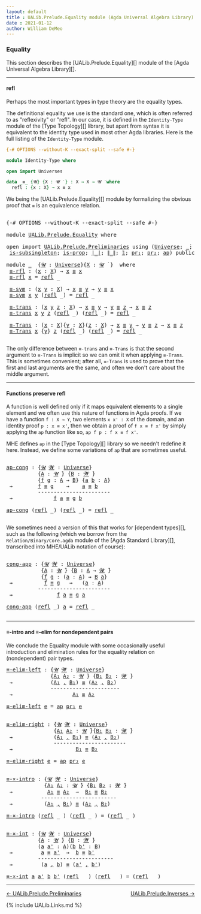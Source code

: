```yaml
---
layout: default
title : UALib.Prelude.Equality module (Agda Universal Algebra Library)
date : 2021-01-12
author: William DeMeo
---
```


### <a id="equality">Equality</a>

This section describes the [UALib.Prelude.Equality][] module of the [Agda Universal Algebra Library][].

-----------------------

#### <a id="refl">refl</a>

Perhaps the most important types in type theory are the equality types.

The definitional equality we use is the standard one, which is often referred to as "reflexivity" or "refl". In our case, it is defined in the `Identity-Type` module of the [Type Topology][] library, but apart from syntax it is equivalent to the identity type used in most other Agda libraries.  Here is the full listing of the `Identity-Type` module.

```agda
{-# OPTIONS --without-K --exact-split --safe #-}

module Identity-Type where

open import Universes

data _≡_ {𝓤} {X : 𝓤 ̇ } : X → X → 𝓤 ̇ where
  refl : {x : X} → x ≡ x
```

We being the [UALib.Prelude.Equality][] module by formalizing the obvious proof that `≡` is an equivalence relation.

<pre class="Agda">

<a id="1071" class="Symbol">{-#</a> <a id="1075" class="Keyword">OPTIONS</a> <a id="1083" class="Pragma">--without-K</a> <a id="1095" class="Pragma">--exact-split</a> <a id="1109" class="Pragma">--safe</a> <a id="1116" class="Symbol">#-}</a>

<a id="1121" class="Keyword">module</a> <a id="1128" href="UALib.Prelude.Equality.html" class="Module">UALib.Prelude.Equality</a> <a id="1151" class="Keyword">where</a>

<a id="1158" class="Keyword">open</a> <a id="1163" class="Keyword">import</a> <a id="1170" href="UALib.Prelude.Preliminaries.html" class="Module">UALib.Prelude.Preliminaries</a> <a id="1198" class="Keyword">using</a> <a id="1204" class="Symbol">(</a><a id="1205" href="universes.html#551" class="Postulate">Universe</a><a id="1213" class="Symbol">;</a> <a id="1215" href="universes.html#758" class="Function Operator">_̇</a><a id="1217" class="Symbol">;</a> <a id="1219" href="Agda.Primitive.html#636" class="Primitive Operator">_⊔_</a><a id="1222" class="Symbol">;</a> <a id="1224" href="universes.html#527" class="Primitive">_⁺</a><a id="1226" class="Symbol">;</a> <a id="1228" href="UALib.Prelude.Preliminaries.html#5654" class="Datatype Operator">_≡_</a><a id="1231" class="Symbol">;</a> <a id="1233" href="UALib.Prelude.Preliminaries.html#5690" class="InductiveConstructor">refl</a><a id="1237" class="Symbol">;</a> <a id="1239" href="Sigma-Type.html#120" class="Record">Σ</a><a id="1240" class="Symbol">;</a> <a id="1242" href="MGS-MLTT.html#3074" class="Function">-Σ</a><a id="1244" class="Symbol">;</a> <a id="1246" href="MGS-MLTT.html#3515" class="Function Operator">_×_</a><a id="1249" class="Symbol">;</a> <a id="1251" href="UALib.Prelude.Preliminaries.html#5763" class="InductiveConstructor Operator">_,_</a><a id="1254" class="Symbol">;</a>
 <a id="1257" href="MGS-Basic-UF.html#743" class="Function">is-subsingleton</a><a id="1272" class="Symbol">;</a> <a id="1274" href="MGS-Basic-UF.html#1827" class="Function">is-prop</a><a id="1281" class="Symbol">;</a> <a id="1283" href="UALib.Prelude.Preliminaries.html#10371" class="Function Operator">∣_∣</a><a id="1286" class="Symbol">;</a> <a id="1288" href="UALib.Prelude.Preliminaries.html#10452" class="Function Operator">∥_∥</a><a id="1291" class="Symbol">;</a> <a id="1293" href="MGS-MLTT.html#408" class="Function">𝟙</a><a id="1294" class="Symbol">;</a> <a id="1296" href="MGS-MLTT.html#2942" class="Function">pr₁</a><a id="1299" class="Symbol">;</a> <a id="1301" href="MGS-MLTT.html#3001" class="Function">pr₂</a><a id="1304" class="Symbol">;</a> <a id="1306" href="MGS-MLTT.html#6613" class="Function">ap</a><a id="1308" class="Symbol">)</a> <a id="1310" class="Keyword">public</a>

<a id="1318" class="Keyword">module</a> <a id="1325" href="UALib.Prelude.Equality.html#1325" class="Module">_</a>  <a id="1328" class="Symbol">{</a><a id="1329" href="UALib.Prelude.Equality.html#1329" class="Bound">𝓤</a> <a id="1331" class="Symbol">:</a> <a id="1333" href="universes.html#551" class="Postulate">Universe</a><a id="1341" class="Symbol">}{</a><a id="1343" href="UALib.Prelude.Equality.html#1343" class="Bound">X</a> <a id="1345" class="Symbol">:</a> <a id="1347" href="UALib.Prelude.Equality.html#1329" class="Bound">𝓤</a> <a id="1349" href="universes.html#758" class="Function Operator">̇</a> <a id="1351" class="Symbol">}</a>  <a id="1354" class="Keyword">where</a>
 <a id="1361" href="UALib.Prelude.Equality.html#1361" class="Function">≡-rfl</a> <a id="1367" class="Symbol">:</a> <a id="1369" class="Symbol">(</a><a id="1370" href="UALib.Prelude.Equality.html#1370" class="Bound">x</a> <a id="1372" class="Symbol">:</a> <a id="1374" href="UALib.Prelude.Equality.html#1343" class="Bound">X</a><a id="1375" class="Symbol">)</a> <a id="1377" class="Symbol">→</a> <a id="1379" href="UALib.Prelude.Equality.html#1370" class="Bound">x</a> <a id="1381" href="UALib.Prelude.Preliminaries.html#5654" class="Datatype Operator">≡</a> <a id="1383" href="UALib.Prelude.Equality.html#1370" class="Bound">x</a>
 <a id="1386" href="UALib.Prelude.Equality.html#1361" class="Function">≡-rfl</a> <a id="1392" href="UALib.Prelude.Equality.html#1392" class="Bound">x</a> <a id="1394" class="Symbol">=</a> <a id="1396" href="UALib.Prelude.Preliminaries.html#5690" class="InductiveConstructor">refl</a> <a id="1401" class="Symbol">_</a>

 <a id="1405" href="UALib.Prelude.Equality.html#1405" class="Function">≡-sym</a> <a id="1411" class="Symbol">:</a> <a id="1413" class="Symbol">(</a><a id="1414" href="UALib.Prelude.Equality.html#1414" class="Bound">x</a> <a id="1416" href="UALib.Prelude.Equality.html#1416" class="Bound">y</a> <a id="1418" class="Symbol">:</a> <a id="1420" href="UALib.Prelude.Equality.html#1343" class="Bound">X</a><a id="1421" class="Symbol">)</a> <a id="1423" class="Symbol">→</a> <a id="1425" href="UALib.Prelude.Equality.html#1414" class="Bound">x</a> <a id="1427" href="UALib.Prelude.Preliminaries.html#5654" class="Datatype Operator">≡</a> <a id="1429" href="UALib.Prelude.Equality.html#1416" class="Bound">y</a> <a id="1431" class="Symbol">→</a> <a id="1433" href="UALib.Prelude.Equality.html#1416" class="Bound">y</a> <a id="1435" href="UALib.Prelude.Preliminaries.html#5654" class="Datatype Operator">≡</a> <a id="1437" href="UALib.Prelude.Equality.html#1414" class="Bound">x</a>
 <a id="1440" href="UALib.Prelude.Equality.html#1405" class="Function">≡-sym</a> <a id="1446" href="UALib.Prelude.Equality.html#1446" class="Bound">x</a> <a id="1448" href="UALib.Prelude.Equality.html#1448" class="Bound">y</a> <a id="1450" class="Symbol">(</a><a id="1451" href="UALib.Prelude.Preliminaries.html#5690" class="InductiveConstructor">refl</a> <a id="1456" class="Symbol">_)</a> <a id="1459" class="Symbol">=</a> <a id="1461" href="UALib.Prelude.Preliminaries.html#5690" class="InductiveConstructor">refl</a> <a id="1466" class="Symbol">_</a>

 <a id="1470" href="UALib.Prelude.Equality.html#1470" class="Function">≡-trans</a> <a id="1478" class="Symbol">:</a> <a id="1480" class="Symbol">(</a><a id="1481" href="UALib.Prelude.Equality.html#1481" class="Bound">x</a> <a id="1483" href="UALib.Prelude.Equality.html#1483" class="Bound">y</a> <a id="1485" href="UALib.Prelude.Equality.html#1485" class="Bound">z</a> <a id="1487" class="Symbol">:</a> <a id="1489" href="UALib.Prelude.Equality.html#1343" class="Bound">X</a><a id="1490" class="Symbol">)</a> <a id="1492" class="Symbol">→</a> <a id="1494" href="UALib.Prelude.Equality.html#1481" class="Bound">x</a> <a id="1496" href="UALib.Prelude.Preliminaries.html#5654" class="Datatype Operator">≡</a> <a id="1498" href="UALib.Prelude.Equality.html#1483" class="Bound">y</a> <a id="1500" class="Symbol">→</a> <a id="1502" href="UALib.Prelude.Equality.html#1483" class="Bound">y</a> <a id="1504" href="UALib.Prelude.Preliminaries.html#5654" class="Datatype Operator">≡</a> <a id="1506" href="UALib.Prelude.Equality.html#1485" class="Bound">z</a> <a id="1508" class="Symbol">→</a> <a id="1510" href="UALib.Prelude.Equality.html#1481" class="Bound">x</a> <a id="1512" href="UALib.Prelude.Preliminaries.html#5654" class="Datatype Operator">≡</a> <a id="1514" href="UALib.Prelude.Equality.html#1485" class="Bound">z</a>
 <a id="1517" href="UALib.Prelude.Equality.html#1470" class="Function">≡-trans</a> <a id="1525" href="UALib.Prelude.Equality.html#1525" class="Bound">x</a> <a id="1527" href="UALib.Prelude.Equality.html#1527" class="Bound">y</a> <a id="1529" href="UALib.Prelude.Equality.html#1529" class="Bound">z</a> <a id="1531" class="Symbol">(</a><a id="1532" href="UALib.Prelude.Preliminaries.html#5690" class="InductiveConstructor">refl</a> <a id="1537" class="Symbol">_)</a> <a id="1540" class="Symbol">(</a><a id="1541" href="UALib.Prelude.Preliminaries.html#5690" class="InductiveConstructor">refl</a> <a id="1546" class="Symbol">_)</a> <a id="1549" class="Symbol">=</a> <a id="1551" href="UALib.Prelude.Preliminaries.html#5690" class="InductiveConstructor">refl</a> <a id="1556" class="Symbol">_</a>

 <a id="1560" href="UALib.Prelude.Equality.html#1560" class="Function">≡-Trans</a> <a id="1568" class="Symbol">:</a> <a id="1570" class="Symbol">(</a><a id="1571" href="UALib.Prelude.Equality.html#1571" class="Bound">x</a> <a id="1573" class="Symbol">:</a> <a id="1575" href="UALib.Prelude.Equality.html#1343" class="Bound">X</a><a id="1576" class="Symbol">){</a><a id="1578" href="UALib.Prelude.Equality.html#1578" class="Bound">y</a> <a id="1580" class="Symbol">:</a> <a id="1582" href="UALib.Prelude.Equality.html#1343" class="Bound">X</a><a id="1583" class="Symbol">}(</a><a id="1585" href="UALib.Prelude.Equality.html#1585" class="Bound">z</a> <a id="1587" class="Symbol">:</a> <a id="1589" href="UALib.Prelude.Equality.html#1343" class="Bound">X</a><a id="1590" class="Symbol">)</a> <a id="1592" class="Symbol">→</a> <a id="1594" href="UALib.Prelude.Equality.html#1571" class="Bound">x</a> <a id="1596" href="UALib.Prelude.Preliminaries.html#5654" class="Datatype Operator">≡</a> <a id="1598" href="UALib.Prelude.Equality.html#1578" class="Bound">y</a> <a id="1600" class="Symbol">→</a> <a id="1602" href="UALib.Prelude.Equality.html#1578" class="Bound">y</a> <a id="1604" href="UALib.Prelude.Preliminaries.html#5654" class="Datatype Operator">≡</a> <a id="1606" href="UALib.Prelude.Equality.html#1585" class="Bound">z</a> <a id="1608" class="Symbol">→</a> <a id="1610" href="UALib.Prelude.Equality.html#1571" class="Bound">x</a> <a id="1612" href="UALib.Prelude.Preliminaries.html#5654" class="Datatype Operator">≡</a> <a id="1614" href="UALib.Prelude.Equality.html#1585" class="Bound">z</a>
 <a id="1617" href="UALib.Prelude.Equality.html#1560" class="Function">≡-Trans</a> <a id="1625" href="UALib.Prelude.Equality.html#1625" class="Bound">x</a> <a id="1627" class="Symbol">{</a><a id="1628" href="UALib.Prelude.Equality.html#1628" class="Bound">y</a><a id="1629" class="Symbol">}</a> <a id="1631" href="UALib.Prelude.Equality.html#1631" class="Bound">z</a> <a id="1633" class="Symbol">(</a><a id="1634" href="UALib.Prelude.Preliminaries.html#5690" class="InductiveConstructor">refl</a> <a id="1639" class="Symbol">_)</a> <a id="1642" class="Symbol">(</a><a id="1643" href="UALib.Prelude.Preliminaries.html#5690" class="InductiveConstructor">refl</a> <a id="1648" class="Symbol">_)</a> <a id="1651" class="Symbol">=</a> <a id="1653" href="UALib.Prelude.Preliminaries.html#5690" class="InductiveConstructor">refl</a> <a id="1658" class="Symbol">_</a>

</pre>

The only difference between `≡-trans` and `≡-Trans` is that the second argument to `≡-Trans` is implicit so we can omit it when applying `≡-Trans`.  This is sometimes convenient; after all, `≡-Trans` is used to prove that the first and last arguments are the same, and often we don't care about the middle argument.

------------------------------

#### <a id="functions-preserve-refl">Functions preserve refl</a>

A function is well defined only if it maps equivalent elements to a single element and we often use this nature of functions in Agda proofs.  If we have a function `f : X → Y`, two elements `x x' : X` of the domain, and an identity proof `p : x ≡ x'`, then we obtain a proof of `f x ≡ f x'` by simply applying the `ap` function like so, `ap f p : f x ≡ f x'`.

MHE defines `ap` in the [Type Topology][] library so we needn't redefine it here. Instead, we define some variations of `ap` that are sometimes useful.

<pre class="Agda">

<a id="ap-cong"></a><a id="2616" href="UALib.Prelude.Equality.html#2616" class="Function">ap-cong</a> <a id="2624" class="Symbol">:</a> <a id="2626" class="Symbol">{</a><a id="2627" href="UALib.Prelude.Equality.html#2627" class="Bound">𝓤</a> <a id="2629" href="UALib.Prelude.Equality.html#2629" class="Bound">𝓦</a> <a id="2631" class="Symbol">:</a> <a id="2633" href="universes.html#551" class="Postulate">Universe</a><a id="2641" class="Symbol">}</a>
          <a id="2653" class="Symbol">{</a><a id="2654" href="UALib.Prelude.Equality.html#2654" class="Bound">A</a> <a id="2656" class="Symbol">:</a> <a id="2658" href="UALib.Prelude.Equality.html#2627" class="Bound">𝓤</a> <a id="2660" href="universes.html#758" class="Function Operator">̇</a><a id="2661" class="Symbol">}</a> <a id="2663" class="Symbol">{</a><a id="2664" href="UALib.Prelude.Equality.html#2664" class="Bound">B</a> <a id="2666" class="Symbol">:</a> <a id="2668" href="UALib.Prelude.Equality.html#2629" class="Bound">𝓦</a> <a id="2670" href="universes.html#758" class="Function Operator">̇</a><a id="2671" class="Symbol">}</a>
          <a id="2683" class="Symbol">{</a><a id="2684" href="UALib.Prelude.Equality.html#2684" class="Bound">f</a> <a id="2686" href="UALib.Prelude.Equality.html#2686" class="Bound">g</a> <a id="2688" class="Symbol">:</a> <a id="2690" href="UALib.Prelude.Equality.html#2654" class="Bound">A</a> <a id="2692" class="Symbol">→</a> <a id="2694" href="UALib.Prelude.Equality.html#2664" class="Bound">B</a><a id="2695" class="Symbol">}</a> <a id="2697" class="Symbol">{</a><a id="2698" href="UALib.Prelude.Equality.html#2698" class="Bound">a</a> <a id="2700" href="UALib.Prelude.Equality.html#2700" class="Bound">b</a> <a id="2702" class="Symbol">:</a> <a id="2704" href="UALib.Prelude.Equality.html#2654" class="Bound">A</a><a id="2705" class="Symbol">}</a>
 <a id="2708" class="Symbol">→</a>        <a id="2717" href="UALib.Prelude.Equality.html#2684" class="Bound">f</a> <a id="2719" href="UALib.Prelude.Preliminaries.html#5654" class="Datatype Operator">≡</a> <a id="2721" href="UALib.Prelude.Equality.html#2686" class="Bound">g</a>    <a id="2726" class="Symbol">→</a>    <a id="2731" href="UALib.Prelude.Equality.html#2698" class="Bound">a</a> <a id="2733" href="UALib.Prelude.Preliminaries.html#5654" class="Datatype Operator">≡</a> <a id="2735" href="UALib.Prelude.Equality.html#2700" class="Bound">b</a>
          <a id="2747" class="Comment">-----------------------</a>
 <a id="2772" class="Symbol">→</a>             <a id="2786" href="UALib.Prelude.Equality.html#2684" class="Bound">f</a> <a id="2788" href="UALib.Prelude.Equality.html#2698" class="Bound">a</a> <a id="2790" href="UALib.Prelude.Preliminaries.html#5654" class="Datatype Operator">≡</a> <a id="2792" href="UALib.Prelude.Equality.html#2686" class="Bound">g</a> <a id="2794" href="UALib.Prelude.Equality.html#2700" class="Bound">b</a>

<a id="2797" href="UALib.Prelude.Equality.html#2616" class="Function">ap-cong</a> <a id="2805" class="Symbol">(</a><a id="2806" href="UALib.Prelude.Preliminaries.html#5690" class="InductiveConstructor">refl</a> <a id="2811" class="Symbol">_)</a> <a id="2814" class="Symbol">(</a><a id="2815" href="UALib.Prelude.Preliminaries.html#5690" class="InductiveConstructor">refl</a> <a id="2820" class="Symbol">_)</a> <a id="2823" class="Symbol">=</a> <a id="2825" href="UALib.Prelude.Preliminaries.html#5690" class="InductiveConstructor">refl</a> <a id="2830" class="Symbol">_</a>

</pre>

We sometimes need a version of this that works for [dependent types][], such as the following (which we borrow from the `Relation/Binary/Core.agda` module of the [Agda Standard Library][], transcribed into MHE/UALib notation of course):

<pre class="Agda">

<a id="cong-app"></a><a id="3097" href="UALib.Prelude.Equality.html#3097" class="Function">cong-app</a> <a id="3106" class="Symbol">:</a> <a id="3108" class="Symbol">{</a><a id="3109" href="UALib.Prelude.Equality.html#3109" class="Bound">𝓤</a> <a id="3111" href="UALib.Prelude.Equality.html#3111" class="Bound">𝓦</a> <a id="3113" class="Symbol">:</a> <a id="3115" href="universes.html#551" class="Postulate">Universe</a><a id="3123" class="Symbol">}</a>
           <a id="3136" class="Symbol">{</a><a id="3137" href="UALib.Prelude.Equality.html#3137" class="Bound">A</a> <a id="3139" class="Symbol">:</a> <a id="3141" href="UALib.Prelude.Equality.html#3109" class="Bound">𝓤</a> <a id="3143" href="universes.html#758" class="Function Operator">̇</a><a id="3144" class="Symbol">}</a> <a id="3146" class="Symbol">{</a><a id="3147" href="UALib.Prelude.Equality.html#3147" class="Bound">B</a> <a id="3149" class="Symbol">:</a> <a id="3151" href="UALib.Prelude.Equality.html#3137" class="Bound">A</a> <a id="3153" class="Symbol">→</a> <a id="3155" href="UALib.Prelude.Equality.html#3111" class="Bound">𝓦</a> <a id="3157" href="universes.html#758" class="Function Operator">̇</a><a id="3158" class="Symbol">}</a>
           <a id="3171" class="Symbol">{</a><a id="3172" href="UALib.Prelude.Equality.html#3172" class="Bound">f</a> <a id="3174" href="UALib.Prelude.Equality.html#3174" class="Bound">g</a> <a id="3176" class="Symbol">:</a> <a id="3178" class="Symbol">(</a><a id="3179" href="UALib.Prelude.Equality.html#3179" class="Bound">a</a> <a id="3181" class="Symbol">:</a> <a id="3183" href="UALib.Prelude.Equality.html#3137" class="Bound">A</a><a id="3184" class="Symbol">)</a> <a id="3186" class="Symbol">→</a> <a id="3188" href="UALib.Prelude.Equality.html#3147" class="Bound">B</a> <a id="3190" href="UALib.Prelude.Equality.html#3179" class="Bound">a</a><a id="3191" class="Symbol">}</a>
 <a id="3194" class="Symbol">→</a>          <a id="3205" href="UALib.Prelude.Equality.html#3172" class="Bound">f</a> <a id="3207" href="UALib.Prelude.Preliminaries.html#5654" class="Datatype Operator">≡</a> <a id="3209" href="UALib.Prelude.Equality.html#3174" class="Bound">g</a>   <a id="3213" class="Symbol">→</a>   <a id="3217" class="Symbol">(</a><a id="3218" href="UALib.Prelude.Equality.html#3218" class="Bound">a</a> <a id="3220" class="Symbol">:</a> <a id="3222" href="UALib.Prelude.Equality.html#3137" class="Bound">A</a><a id="3223" class="Symbol">)</a>
          <a id="3235" class="Comment">-----------------------</a>
 <a id="3260" class="Symbol">→</a>              <a id="3275" href="UALib.Prelude.Equality.html#3172" class="Bound">f</a> <a id="3277" href="UALib.Prelude.Equality.html#3218" class="Bound">a</a> <a id="3279" href="UALib.Prelude.Preliminaries.html#5654" class="Datatype Operator">≡</a> <a id="3281" href="UALib.Prelude.Equality.html#3174" class="Bound">g</a> <a id="3283" href="UALib.Prelude.Equality.html#3218" class="Bound">a</a>

<a id="3286" href="UALib.Prelude.Equality.html#3097" class="Function">cong-app</a> <a id="3295" class="Symbol">(</a><a id="3296" href="UALib.Prelude.Preliminaries.html#5690" class="InductiveConstructor">refl</a> <a id="3301" class="Symbol">_)</a> <a id="3304" href="UALib.Prelude.Equality.html#3304" class="Bound">a</a> <a id="3306" class="Symbol">=</a> <a id="3308" href="UALib.Prelude.Preliminaries.html#5690" class="InductiveConstructor">refl</a> <a id="3313" class="Symbol">_</a>

</pre>

-----------------------------------

#### <a id="≡-intro-and-≡-elim-for-nondependent-pairs">≡-intro and ≡-elim for nondependent pairs</a>

We conclude the Equality module with some occasionally useful introduction and elimination rules for the equality relation on (nondependent) pair types.

<pre class="Agda">
<a id="≡-elim-left"></a><a id="3634" href="UALib.Prelude.Equality.html#3634" class="Function">≡-elim-left</a> <a id="3646" class="Symbol">:</a> <a id="3648" class="Symbol">{</a><a id="3649" href="UALib.Prelude.Equality.html#3649" class="Bound">𝓤</a> <a id="3651" href="UALib.Prelude.Equality.html#3651" class="Bound">𝓦</a> <a id="3653" class="Symbol">:</a> <a id="3655" href="universes.html#551" class="Postulate">Universe</a><a id="3663" class="Symbol">}</a>
              <a id="3679" class="Symbol">{</a><a id="3680" href="UALib.Prelude.Equality.html#3680" class="Bound">A₁</a> <a id="3683" href="UALib.Prelude.Equality.html#3683" class="Bound">A₂</a> <a id="3686" class="Symbol">:</a> <a id="3688" href="UALib.Prelude.Equality.html#3649" class="Bound">𝓤</a> <a id="3690" href="universes.html#758" class="Function Operator">̇</a><a id="3691" class="Symbol">}</a> <a id="3693" class="Symbol">{</a><a id="3694" href="UALib.Prelude.Equality.html#3694" class="Bound">B₁</a> <a id="3697" href="UALib.Prelude.Equality.html#3697" class="Bound">B₂</a> <a id="3700" class="Symbol">:</a> <a id="3702" href="UALib.Prelude.Equality.html#3651" class="Bound">𝓦</a> <a id="3704" href="universes.html#758" class="Function Operator">̇</a><a id="3705" class="Symbol">}</a>
 <a id="3708" class="Symbol">→</a>            <a id="3721" class="Symbol">(</a><a id="3722" href="UALib.Prelude.Equality.html#3680" class="Bound">A₁</a> <a id="3725" href="UALib.Prelude.Preliminaries.html#5763" class="InductiveConstructor Operator">,</a> <a id="3727" href="UALib.Prelude.Equality.html#3694" class="Bound">B₁</a><a id="3729" class="Symbol">)</a> <a id="3731" href="UALib.Prelude.Preliminaries.html#5654" class="Datatype Operator">≡</a> <a id="3733" class="Symbol">(</a><a id="3734" href="UALib.Prelude.Equality.html#3683" class="Bound">A₂</a> <a id="3737" href="UALib.Prelude.Preliminaries.html#5763" class="InductiveConstructor Operator">,</a> <a id="3739" href="UALib.Prelude.Equality.html#3697" class="Bound">B₂</a><a id="3741" class="Symbol">)</a>
              <a id="3757" class="Comment">----------------------</a>
 <a id="3781" class="Symbol">→</a>                   <a id="3801" href="UALib.Prelude.Equality.html#3680" class="Bound">A₁</a> <a id="3804" href="UALib.Prelude.Preliminaries.html#5654" class="Datatype Operator">≡</a> <a id="3806" href="UALib.Prelude.Equality.html#3683" class="Bound">A₂</a>

<a id="3810" href="UALib.Prelude.Equality.html#3634" class="Function">≡-elim-left</a> <a id="3822" href="UALib.Prelude.Equality.html#3822" class="Bound">e</a> <a id="3824" class="Symbol">=</a> <a id="3826" href="MGS-MLTT.html#6613" class="Function">ap</a> <a id="3829" href="MGS-MLTT.html#2942" class="Function">pr₁</a> <a id="3833" href="UALib.Prelude.Equality.html#3822" class="Bound">e</a>


<a id="≡-elim-right"></a><a id="3837" href="UALib.Prelude.Equality.html#3837" class="Function">≡-elim-right</a> <a id="3850" class="Symbol">:</a> <a id="3852" class="Symbol">{</a><a id="3853" href="UALib.Prelude.Equality.html#3853" class="Bound">𝓤</a> <a id="3855" href="UALib.Prelude.Equality.html#3855" class="Bound">𝓦</a> <a id="3857" class="Symbol">:</a> <a id="3859" href="universes.html#551" class="Postulate">Universe</a><a id="3867" class="Symbol">}</a>
               <a id="3884" class="Symbol">{</a><a id="3885" href="UALib.Prelude.Equality.html#3885" class="Bound">A₁</a> <a id="3888" href="UALib.Prelude.Equality.html#3888" class="Bound">A₂</a> <a id="3891" class="Symbol">:</a> <a id="3893" href="UALib.Prelude.Equality.html#3853" class="Bound">𝓤</a> <a id="3895" href="universes.html#758" class="Function Operator">̇</a><a id="3896" class="Symbol">}{</a><a id="3898" href="UALib.Prelude.Equality.html#3898" class="Bound">B₁</a> <a id="3901" href="UALib.Prelude.Equality.html#3901" class="Bound">B₂</a> <a id="3904" class="Symbol">:</a> <a id="3906" href="UALib.Prelude.Equality.html#3855" class="Bound">𝓦</a> <a id="3908" href="universes.html#758" class="Function Operator">̇</a><a id="3909" class="Symbol">}</a>
 <a id="3912" class="Symbol">→</a>             <a id="3926" class="Symbol">(</a><a id="3927" href="UALib.Prelude.Equality.html#3885" class="Bound">A₁</a> <a id="3930" href="UALib.Prelude.Preliminaries.html#5763" class="InductiveConstructor Operator">,</a> <a id="3932" href="UALib.Prelude.Equality.html#3898" class="Bound">B₁</a><a id="3934" class="Symbol">)</a> <a id="3936" href="UALib.Prelude.Preliminaries.html#5654" class="Datatype Operator">≡</a> <a id="3938" class="Symbol">(</a><a id="3939" href="UALib.Prelude.Equality.html#3888" class="Bound">A₂</a> <a id="3942" href="UALib.Prelude.Preliminaries.html#5763" class="InductiveConstructor Operator">,</a> <a id="3944" href="UALib.Prelude.Equality.html#3901" class="Bound">B₂</a><a id="3946" class="Symbol">)</a>
               <a id="3963" class="Comment">-----------------------</a>
 <a id="3988" class="Symbol">→</a>                    <a id="4009" href="UALib.Prelude.Equality.html#3898" class="Bound">B₁</a> <a id="4012" href="UALib.Prelude.Preliminaries.html#5654" class="Datatype Operator">≡</a> <a id="4014" href="UALib.Prelude.Equality.html#3901" class="Bound">B₂</a>

<a id="4018" href="UALib.Prelude.Equality.html#3837" class="Function">≡-elim-right</a> <a id="4031" href="UALib.Prelude.Equality.html#4031" class="Bound">e</a> <a id="4033" class="Symbol">=</a> <a id="4035" href="MGS-MLTT.html#6613" class="Function">ap</a> <a id="4038" href="MGS-MLTT.html#3001" class="Function">pr₂</a> <a id="4042" href="UALib.Prelude.Equality.html#4031" class="Bound">e</a>


<a id="≡-×-intro"></a><a id="4046" href="UALib.Prelude.Equality.html#4046" class="Function">≡-×-intro</a> <a id="4056" class="Symbol">:</a> <a id="4058" class="Symbol">{</a><a id="4059" href="UALib.Prelude.Equality.html#4059" class="Bound">𝓤</a> <a id="4061" href="UALib.Prelude.Equality.html#4061" class="Bound">𝓦</a> <a id="4063" class="Symbol">:</a> <a id="4065" href="universes.html#551" class="Postulate">Universe</a><a id="4073" class="Symbol">}</a>
            <a id="4087" class="Symbol">{</a><a id="4088" href="UALib.Prelude.Equality.html#4088" class="Bound">A₁</a> <a id="4091" href="UALib.Prelude.Equality.html#4091" class="Bound">A₂</a> <a id="4094" class="Symbol">:</a> <a id="4096" href="UALib.Prelude.Equality.html#4059" class="Bound">𝓤</a> <a id="4098" href="universes.html#758" class="Function Operator">̇</a><a id="4099" class="Symbol">}</a> <a id="4101" class="Symbol">{</a><a id="4102" href="UALib.Prelude.Equality.html#4102" class="Bound">B₁</a> <a id="4105" href="UALib.Prelude.Equality.html#4105" class="Bound">B₂</a> <a id="4108" class="Symbol">:</a> <a id="4110" href="UALib.Prelude.Equality.html#4061" class="Bound">𝓦</a> <a id="4112" href="universes.html#758" class="Function Operator">̇</a><a id="4113" class="Symbol">}</a>
 <a id="4116" class="Symbol">→</a>           <a id="4128" href="UALib.Prelude.Equality.html#4088" class="Bound">A₁</a> <a id="4131" href="UALib.Prelude.Preliminaries.html#5654" class="Datatype Operator">≡</a> <a id="4133" href="UALib.Prelude.Equality.html#4091" class="Bound">A₂</a>  <a id="4137" class="Symbol">→</a>  <a id="4140" href="UALib.Prelude.Equality.html#4102" class="Bound">B₁</a> <a id="4143" href="UALib.Prelude.Preliminaries.html#5654" class="Datatype Operator">≡</a> <a id="4145" href="UALib.Prelude.Equality.html#4105" class="Bound">B₂</a>
           <a id="4159" class="Comment">------------------------</a>
 <a id="4185" class="Symbol">→</a>          <a id="4196" class="Symbol">(</a><a id="4197" href="UALib.Prelude.Equality.html#4088" class="Bound">A₁</a> <a id="4200" href="UALib.Prelude.Preliminaries.html#5763" class="InductiveConstructor Operator">,</a> <a id="4202" href="UALib.Prelude.Equality.html#4102" class="Bound">B₁</a><a id="4204" class="Symbol">)</a> <a id="4206" href="UALib.Prelude.Preliminaries.html#5654" class="Datatype Operator">≡</a> <a id="4208" class="Symbol">(</a><a id="4209" href="UALib.Prelude.Equality.html#4091" class="Bound">A₂</a> <a id="4212" href="UALib.Prelude.Preliminaries.html#5763" class="InductiveConstructor Operator">,</a> <a id="4214" href="UALib.Prelude.Equality.html#4105" class="Bound">B₂</a><a id="4216" class="Symbol">)</a>

<a id="4219" href="UALib.Prelude.Equality.html#4046" class="Function">≡-×-intro</a> <a id="4229" class="Symbol">(</a><a id="4230" href="UALib.Prelude.Preliminaries.html#5690" class="InductiveConstructor">refl</a> <a id="4235" class="Symbol">_</a> <a id="4237" class="Symbol">)</a> <a id="4239" class="Symbol">(</a><a id="4240" href="UALib.Prelude.Preliminaries.html#5690" class="InductiveConstructor">refl</a> <a id="4245" class="Symbol">_</a> <a id="4247" class="Symbol">)</a> <a id="4249" class="Symbol">=</a> <a id="4251" class="Symbol">(</a><a id="4252" href="UALib.Prelude.Preliminaries.html#5690" class="InductiveConstructor">refl</a> <a id="4257" class="Symbol">_</a> <a id="4259" class="Symbol">)</a>


<a id="≡-×-int"></a><a id="4263" href="UALib.Prelude.Equality.html#4263" class="Function">≡-×-int</a> <a id="4271" class="Symbol">:</a> <a id="4273" class="Symbol">{</a><a id="4274" href="UALib.Prelude.Equality.html#4274" class="Bound">𝓤</a> <a id="4276" href="UALib.Prelude.Equality.html#4276" class="Bound">𝓦</a> <a id="4278" class="Symbol">:</a> <a id="4280" href="universes.html#551" class="Postulate">Universe</a><a id="4288" class="Symbol">}</a>
          <a id="4300" class="Symbol">{</a><a id="4301" href="UALib.Prelude.Equality.html#4301" class="Bound">A</a> <a id="4303" class="Symbol">:</a> <a id="4305" href="UALib.Prelude.Equality.html#4274" class="Bound">𝓤</a> <a id="4307" href="universes.html#758" class="Function Operator">̇</a><a id="4308" class="Symbol">}</a> <a id="4310" class="Symbol">{</a><a id="4311" href="UALib.Prelude.Equality.html#4311" class="Bound">B</a> <a id="4313" class="Symbol">:</a> <a id="4315" href="UALib.Prelude.Equality.html#4276" class="Bound">𝓦</a> <a id="4317" href="universes.html#758" class="Function Operator">̇</a><a id="4318" class="Symbol">}</a>
          <a id="4330" class="Symbol">(</a><a id="4331" href="UALib.Prelude.Equality.html#4331" class="Bound">a</a> <a id="4333" href="UALib.Prelude.Equality.html#4333" class="Bound">a&#39;</a> <a id="4336" class="Symbol">:</a> <a id="4338" href="UALib.Prelude.Equality.html#4301" class="Bound">A</a><a id="4339" class="Symbol">)(</a><a id="4341" href="UALib.Prelude.Equality.html#4341" class="Bound">b</a> <a id="4343" href="UALib.Prelude.Equality.html#4343" class="Bound">b&#39;</a> <a id="4346" class="Symbol">:</a> <a id="4348" href="UALib.Prelude.Equality.html#4311" class="Bound">B</a><a id="4349" class="Symbol">)</a>
 <a id="4352" class="Symbol">→</a>         <a id="4362" href="UALib.Prelude.Equality.html#4331" class="Bound">a</a> <a id="4364" href="UALib.Prelude.Preliminaries.html#5654" class="Datatype Operator">≡</a> <a id="4366" href="UALib.Prelude.Equality.html#4333" class="Bound">a&#39;</a>  <a id="4370" class="Symbol">→</a>  <a id="4373" href="UALib.Prelude.Equality.html#4341" class="Bound">b</a> <a id="4375" href="UALib.Prelude.Preliminaries.html#5654" class="Datatype Operator">≡</a> <a id="4377" href="UALib.Prelude.Equality.html#4343" class="Bound">b&#39;</a>
          <a id="4390" class="Comment">------------------------</a>
 <a id="4416" class="Symbol">→</a>         <a id="4426" class="Symbol">(</a><a id="4427" href="UALib.Prelude.Equality.html#4331" class="Bound">a</a> <a id="4429" href="UALib.Prelude.Preliminaries.html#5763" class="InductiveConstructor Operator">,</a> <a id="4431" href="UALib.Prelude.Equality.html#4341" class="Bound">b</a><a id="4432" class="Symbol">)</a> <a id="4434" href="UALib.Prelude.Preliminaries.html#5654" class="Datatype Operator">≡</a> <a id="4436" class="Symbol">(</a><a id="4437" href="UALib.Prelude.Equality.html#4333" class="Bound">a&#39;</a> <a id="4440" href="UALib.Prelude.Preliminaries.html#5763" class="InductiveConstructor Operator">,</a> <a id="4442" href="UALib.Prelude.Equality.html#4343" class="Bound">b&#39;</a><a id="4444" class="Symbol">)</a>

<a id="4447" href="UALib.Prelude.Equality.html#4263" class="Function">≡-×-int</a> <a id="4455" href="UALib.Prelude.Equality.html#4455" class="Bound">a</a> <a id="4457" href="UALib.Prelude.Equality.html#4457" class="Bound">a&#39;</a> <a id="4460" href="UALib.Prelude.Equality.html#4460" class="Bound">b</a> <a id="4462" href="UALib.Prelude.Equality.html#4462" class="Bound">b&#39;</a> <a id="4465" class="Symbol">(</a><a id="4466" href="UALib.Prelude.Preliminaries.html#5690" class="InductiveConstructor">refl</a> <a id="4471" class="Symbol">_</a> <a id="4473" class="Symbol">)</a> <a id="4475" class="Symbol">(</a><a id="4476" href="UALib.Prelude.Preliminaries.html#5690" class="InductiveConstructor">refl</a> <a id="4481" class="Symbol">_</a> <a id="4483" class="Symbol">)</a> <a id="4485" class="Symbol">=</a> <a id="4487" class="Symbol">(</a><a id="4488" href="UALib.Prelude.Preliminaries.html#5690" class="InductiveConstructor">refl</a> <a id="4493" class="Symbol">_</a> <a id="4495" class="Symbol">)</a>
</pre>

-------------------------------------

[← UALib.Prelude.Preliminaries ](UALib.Prelude.Preliminaries.html)
<span style="float:right;">[UALib.Prelude.Inverses →](UALib.Prelude.Inverses.html)</span>

{% include UALib.Links.md %}
